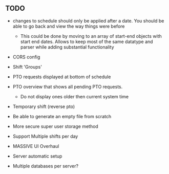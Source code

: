 ## TODO

* changes to schedule should only be applied after a date. You should be able to go back and view the way things were before
  - This could be done by moving to an array of start-end objects with start end dates. Allows to keep most of the same datatype and parser while adding substantial functionality

* CORS config

* Shift 'Groups'

* PTO requests displayed at bottom of schedule

* PTO overview that shows all pending PTO requests.
  - Do not display ones older then current system time

* Temporary shift (reverse pto)

* Be able to generate an empty file from scratch

* More secure super user storage method

* Support Multiple shifts per day

* MASSIVE UI Overhaul

* Server automatic setup

* Multiple databases per server?
